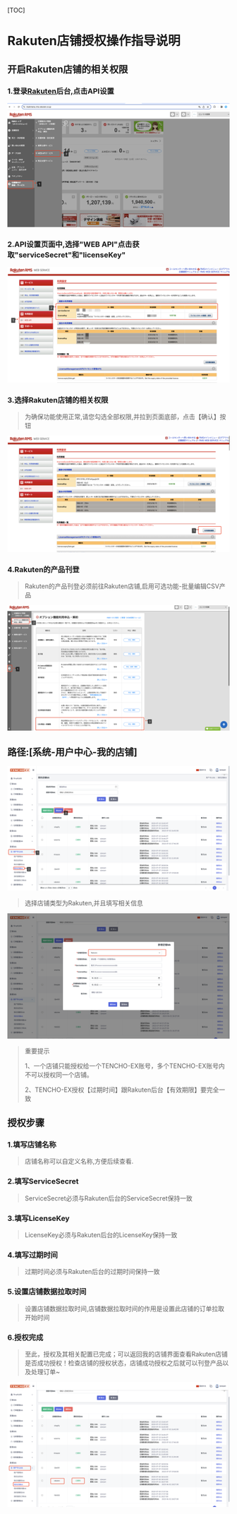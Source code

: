 [TOC]

# Rakuten店铺授权操作指导说明

## 开启Rakuten店铺的相关权限

### 1.登录[Rakuten](https://glogin.rms.rakuten.co.jp/)后台,点击API设置

![image-20230720181702358](https://raw.githubusercontent.com/BlackMe2327/cloudimages27/main/tencho-ex/image-20230720181702358.png)

### 2.API设置页面中,选择"WEB API"点击获取"serviceSecret"和"licenseKey"

![image-20230720182208580](https://raw.githubusercontent.com/BlackMe2327/cloudimages27/main/tencho-ex/image-20230720182208580.png)

### 3.选择Rakuten店铺的相关权限

> 为确保功能使用正常,请您勾选全部权限,并拉到页面底部，点击【确认】按钮

![image-20230720182411411](https://raw.githubusercontent.com/BlackMe2327/cloudimages27/main/tencho-ex/image-20230720182411411.png)

### 4.Rakuten的产品刊登

> Rakuten的产品刊登必须前往Rakuten店铺,启用可选功能-批量编辑CSV产品

![image-20230720182939528](https://raw.githubusercontent.com/BlackMe2327/cloudimages27/main/tencho-ex/image-20230720182939528.png)

## 路径:[系统-用户中心-我的店铺]

![image-20230720174318012](https://raw.githubusercontent.com/BlackMe2327/cloudimages27/main/tencho-ex/image-20230720174318012.png)

> 选择店铺类型为Rakuten,并且填写相关信息

![image-20230720183127335](https://raw.githubusercontent.com/BlackMe2327/cloudimages27/main/tencho-ex/image-20230720183127335.png)

> 重要提示
>
> 1、一个店铺只能授权给一个TENCHO-EX账号，多个TENCHO-EX账号内不可以授权同一个店铺。
>
> 2、TENCHO-EX授权【过期时间】跟Rakuten后台【有效期限】要完全一致

## 授权步骤

### 1.填写店铺名称

> 店铺名称可以自定义名称,方便后续查看.

### 2.填写ServiceSecret

> ServiceSecret必须与Rakuten后台的ServiceSecret保持一致

### 3.填写LicenseKey

> LicenseKey必须与Rakuten后台的LicenseKey保持一致

### 4.填写过期时间

> 过期时间必须与Rakuten后台的过期时间保持一致

### 5.设置店铺数据拉取时间

> 设置店铺数据拉取时间,店铺数据拉取时间的作用是设置此店铺的订单拉取开始时间

### 6.授权完成

> 至此，授权及其相关配置已完成；可以返回我的店铺界面查看Rakuten店铺是否成功授权！检查店铺的授权状态，店铺成功授权之后就可以刊登产品以及处理订单~

![image-20230720183751149](https://raw.githubusercontent.com/BlackMe2327/cloudimages27/main/tencho-ex/image-20230720183751149.png)
